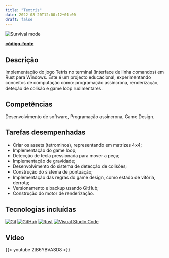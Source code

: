 ```yaml
---
title: "Textris"
date: 2022-08-20T12:00:12+01:00
draft: false
---
```


![Survival mode](/img/textris.png)

**[código-fonte](https://github.com/Tsarbomba69-com/textris)**

## Descrição

Implementação do jogo Tetris no terminal (interface de linha comandos) em Rust para Windows. Este é um projecto educacional, experimentando conceitos de computação como: programação assíncrona, renderização, deteção de colisão e game loop rudimentares.

## Competências

Desenvolvimento de software, Programação assíncrona, Game Design.

## Tarefas desempenhadas

* Criar os assets (tetrominos), representando em matrizes 4x4;
* Implementação do game loop;
* Detecção de tecla pressionada para mover a peça;
* Implementação de gravidade;
* Desenvolvimento do sistema de detecção de colisões;
* Construção do sistema de pontuação;
* Implementação das regras do game design, como estado de vitória, derrota;
* Versionamento e backup usando GitHub;
* Construção do motor de renderização.

## Tecnologias incluídas
<!-- 150x150 px img size -->
[![Git](/img/git-icon.svg)](https://git-scm.com)
[![GitHub](/img/github-icon-1.svg)](https://github.com)
[![Rust](/img/rust.svg)](https://www.rust-lang.org)
[![Visual Studio Code](/img/visual-studio-code-1.svg)](https://code.visualstudio.com)

## Vídeo

{{< youtube 2tB6YBVASD8 >}}
